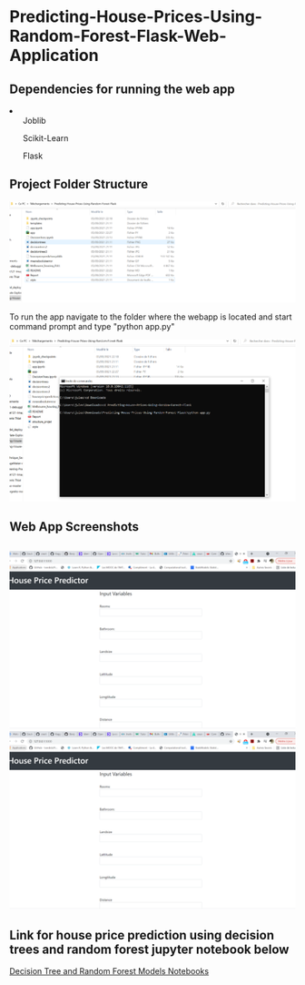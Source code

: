 # Predicting-House-Prices-Using-Random-Forest-Flask-Web-Application

<h2>Dependencies for running the web app</h2>

<li>
<ol>Joblib</ol>
<ol>Scikit-Learn</ol>
<ol>Flask</ol>
</li>

<h2>Project Folder Structure</h2>

<img src="structure_projet.PNG">

<p>To run the app navigate to the folder where the webapp is located and start command prompt and type "python app.py"</p>
<img src="how_to_run_app.PNG">

<h2>Web App Screenshots<h2>
<img src="application_web.PNG">
<img src="application_web_suite.PNG">
  
 <h2>Link for house price prediction using decision trees and random forest jupyter notebook below </h2>
 <a href="https://github.com/SouleymaneSow/Deploy_Predict_Price_House_Flask/tree/Melbourne_Predict_House">Decision Tree and Random Forest Models Notebooks</a>
